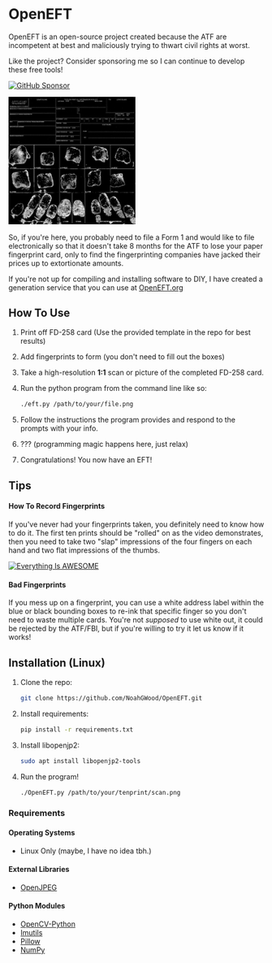 # OpenEFT
OpenEFT is an open-source project created because the ATF are incompetent at best and maliciously trying to thwart civil rights at worst.

Like the project? Consider sponsoring me so I can continue to develop these free tools!

[![GitHub Sponsor](https://img.shields.io/github/sponsors/NoahGWood?label=Sponsor&logo=GitHub)](https://github.com/sponsors/NoahGWood)

<img src="blurred.png" width="250" />

So, if you're here, you probably need to file a Form 1 and would like to file electronically so that it doesn't take 8 months for the ATF to lose your paper fingerprint card, only to find the fingerprinting companies have jacked their prices up to extortionate amounts.

If you're not up for compiling and installing software to DIY, I have created a generation service that you can use at [OpenEFT.org](https://www.openeft.org/eft)

## How To Use

1. Print off FD-258 card (Use the provided template in the repo for best results)

2. Add fingerprints to form (you don't need to fill out the boxes)

3. Take a high-resolution **1:1** scan or picture of the completed FD-258 card.

4. Run the python program from the command line like so:

   ```bash
   ./eft.py /path/to/your/file.png
   ```

5. Follow the instructions the program provides and respond to the prompts with your info.

6. ??? (programming magic happens here, just relax)

7. Congratulations! You now have an EFT!

## Tips

#### How To Record Fingerprints

If you've never had your fingerprints taken, you definitely need to know how to do it. The first ten prints should be "rolled" on as the video demonstrates, then you need to take two "slap" impressions of the four fingers on each hand and two flat impressions of the thumbs.

[![Everything Is AWESOME](http://img.youtube.com/vi/47YLGj_yLVA/0.jpg)](//www.youtube.com/watch?v=47YLGj_yLVA "Fingerprinting Technique")

#### Bad Fingerprints

If you mess up on a fingerprint, you can use a white address label within the blue or black bounding boxes to re-ink that specific finger so you don't need to waste multiple cards. You're not *supposed* to use white out, it could be rejected by the ATF/FBI, but if you're willing to try it let us know if it works! 

## Installation (Linux)

1. Clone the repo:

   ```bash
   git clone https://github.com/NoahGWood/OpenEFT.git
   ```

2. Install requirements:

   ```bash
   pip install -r requirements.txt
   ```
3. Install libopenjp2:

   ```bash
   sudo apt install libopenjp2-tools
   ``` 

5. Run the program!

   ```bash
   ./OpenEFT.py /path/to/your/tenprint/scan.png
   ```

### Requirements

#### Operating Systems

* Linux Only (maybe, I have no idea tbh.)

#### External Libraries

* [OpenJPEG](https://github.com/uclouvain/openjpeg)

#### Python Modules

* [OpenCV-Python](https://github.com/opencv/opencv-python)
* [Imutils](https://github.com/PyImageSearch/imutils)
* [Pillow](https://python-pillow.org/)
* [NumPy](https:://numpy.org)
